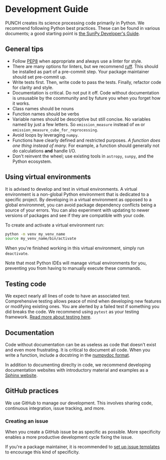 # Development Guide

PUNCH creates its science processing code primarily in Python. We recommend following Python best practices. 
These can be found in various documents; a good starting point is [the SunPy Developer's Guide](https://docs.sunpy.org/en/latest/dev_guide/index.html). 

## General tips

- Follow [PEP8](https://peps.python.org/pep-0008/) when appropriate and always use a linter for style.
- There are many options for linters, but we recommend [ruff](https://github.com/astral-sh/ruff). This should be installed as part of a pre-commit step. Your package maintainer should set pre-commit up. 
- Write tests first. Then, write code to pass the tests. Finally, refactor code for clarity and style.
- Documentation is critical. Do not put it off. Code without documentation is unsusable by the coommunity and by future you when you forget how it works. 
- Class names should be nouns
- Function names should be verbs
- Variable names should be descriptive but still concise. No variables named by just a few letters. So `emission_measure` instead of `em` or `emission_measure_cube_for_reprocessing`. 
- Avoid loops by leveraging `numpy`.
- Functions have clearly defined and restricted purposes. *A function does one thing instead of many.* For example, a function should generally not do calculations **and** handle I/O.
- Don't reinvent the wheel; use existing tools in `astropy`, `sunpy`, and the Python ecosystem. 

## Using virtual environments

It is advised to develop and test in virtual environments. A virtual environment is a non-global Python environment that is dedicated to a specific project. 
By developing in a virtual environment as opposed to a global environmnet, you can avoid package dependency conflicts being a source of your errors. 
You can also experiment with updating to newer versions of packages and see if they are compatible with your code. 

To create and activate a virtual environment run:

```sh
python -m venv my_venv_name
source my_venv_name/bin/activate
```

When you're finished working in this virtual environment, simply run `deactivate`. 

Note that most Python IDEs will manage virtual environments for you, preventing you from having to manually execute these commands. 

## Testing code

We expect nearly all lines of code to have an associated test. Comprehensive testing allows peace of mind when developing new features or modifying existing ones. 
You are alerted by a failed test if something you did breaks the code. We recommend using `pytest` as your testing framework. 
[Read more about testing here](https://docs.sunpy.org/en/latest/dev_guide/contents/tests.html). 

## Documentation

Code without documentation can be as useless as code that doesn't exist and even more frustrating. It is critical to document all code. 
When you write a function, include a docstring in the [numpydoc format](https://numpydoc.readthedocs.io/en/latest/format.html#docstring-standard). 

In addition to documenting direclty in code, we recommend developing documentation websites with introductory material and examples as a [Sphinx website](https://www.sphinx-doc.org/en/master/). 

## GitHub practices

We use GitHub to manage our development. This involves sharing code, continuous integration, issue tracking, and more. 

### Creating an issue

When you create a GitHub issue be as specific as possible. More specificity enables a more productive development cycle fixing the issue. 

If you're a package maintainer, it is recommended to 
[set up issue templates](https://docs.github.com/en/communities/using-templates-to-encourage-useful-issues-and-pull-requests/configuring-issue-templates-for-your-repository)
to encourage this kind of specificity. 
